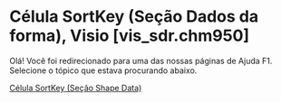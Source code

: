
# Célula SortKey (Seção Dados da forma), Visio [vis_sdr.chm950]

Olá! Você foi redirecionado para uma das nossas páginas de Ajuda F1. Selecione o tópico que estava procurando abaixo.

[Célula SortKey (Seção Shape Data)](http://msdn.microsoft.com/library/67fa5389-f0b9-a9db-8d19-9b16e256dfa3%28Office.15%29.aspx)
